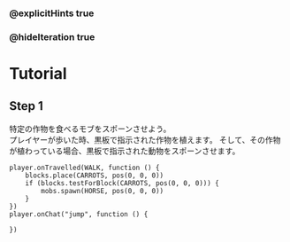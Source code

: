 ### @explicitHints true
### @hideIteration true 

# Tutorial

## Step 1
特定の作物を食べるモブをスポーンさせよう。  
プレイヤーが歩いた時、黒板で指示された作物を植えます。
そして、その作物が植わっている場合、黒板で指示された動物をスポーンさせます。


```ghost
player.onTravelled(WALK, function () {
    blocks.place(CARROTS, pos(0, 0, 0))
    if (blocks.testForBlock(CARROTS, pos(0, 0, 0))) {
        mobs.spawn(HORSE, pos(0, 0, 0))
    }
})
player.onChat("jump", function () {
	
})
```